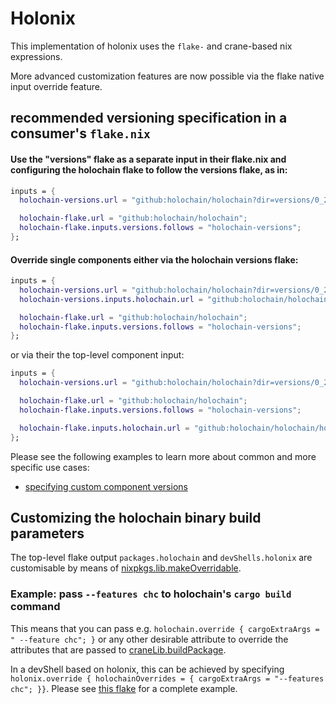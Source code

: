 # Holonix

This implementation of holonix uses the `flake-` and crane-based nix expressions.

More advanced customization features are now possible via the flake native
input override feature.

## recommended versioning specification in a consumer's `flake.nix`

#### Use the "versions" flake as a separate input in their flake.nix and configuring the holochain flake to follow the versions flake, as in:

```nix
inputs = {
  holochain-versions.url = "github:holochain/holochain?dir=versions/0_2";

  holochain-flake.url = "github:holochain/holochain";
  holochain-flake.inputs.versions.follows = "holochain-versions";
};
```

#### Override single components either via the holochain versions flake:

```nix
inputs = {
  holochain-versions.url = "github:holochain/holochain?dir=versions/0_2";
  holochain-versions.inputs.holochain.url = "github:holochain/holochain/holochain-0.2.6";

  holochain-flake.url = "github:holochain/holochain";
  holochain-flake.inputs.versions.follows = "holochain-versions";
};
```

or via their the top-level component input:

```nix
inputs = {
  holochain-versions.url = "github:holochain/holochain?dir=versions/0_2";

  holochain-flake.url = "github:holochain/holochain";
  holochain-flake.inputs.versions.follows = "holochain-versions";

  holochain-flake.inputs.holochain.url = "github:holochain/holochain/holochain-0.2.6";
};
```

Please see the following examples to learn more about common and more specific use cases:

* [specifying custom component versions](examples/custom_versions/flake.nix)

## Customizing the holochain binary build parameters

The top-level flake output `packages.holochain` and `devShells.holonix` are customisable by means of [nixpkgs.lib.makeOverridable](https://nixos.org/manual/nixpkgs/stable/#sec-lib-makeOverridable).

### Example: pass `--features chc` to holochain's `cargo build` command

This means that you can pass e.g. `holochain.override { cargoExtraArgs = " --feature chc"; }` or any other desirable attribute to override the attributes that are passed to [craneLib.buildPackage](https://crane.dev/API.html#cranelibbuildpackage).

In a devShell based on holonix, this can be achieved by specifying `holonix.override { holochainOverrides = { cargoExtraArgs = "--features chc"; }}`.
Please see [this flake](examples/custom_holochain_feature/flake.nix) for a complete example.
